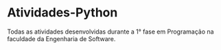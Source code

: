 # **Atividades-Python**
Todas as atividades desenvolvidas durante a 1° fase em Programação na faculdade da Engenharia de Software.
